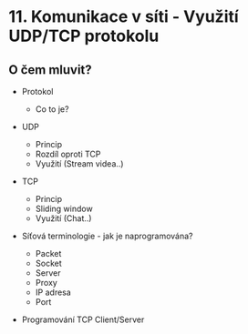 # 11. Komunikace v síti - Využití UDP/TCP protokolu

## O čem mluvit?
- Protokol
  - Co to je?

- UDP
  - Princip
  - Rozdíl oproti TCP
  - Využití (Stream videa..)
- TCP
  - Princip
  - Sliding window
  - Využití (Chat..)
  
 - Síťová terminologie - jak je naprogramována?
    - Packet
    - Socket
    - Server
    - Proxy
    - IP adresa
    - Port
    
- Programování TCP Client/Server
